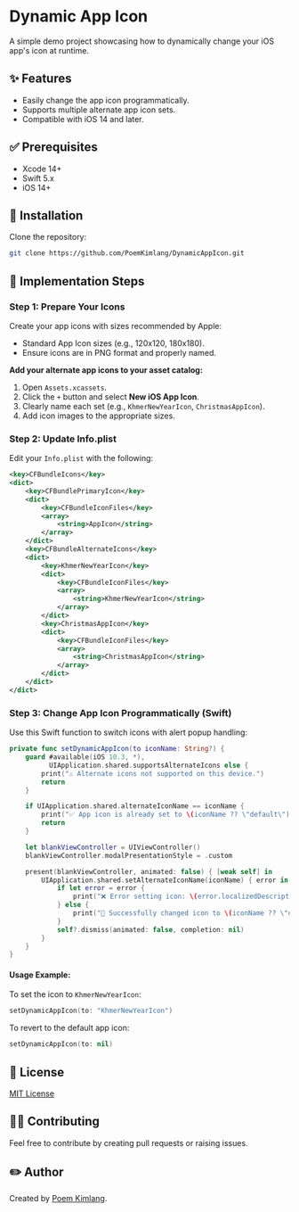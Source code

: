 # Dynamic App Icon

A simple demo project showcasing how to dynamically change your iOS app's icon at runtime.

## ✨ Features
- Easily change the app icon programmatically.
- Supports multiple alternate app icon sets.
- Compatible with iOS 14 and later.

## ✅ Prerequisites
- Xcode 14+
- Swift 5.x
- iOS 14+

## 🚀 Installation

Clone the repository:

```bash
git clone https://github.com/PoemKimlang/DynamicAppIcon.git
```

## 📌 Implementation Steps

### Step 1: Prepare Your Icons

Create your app icons with sizes recommended by Apple:

- Standard App Icon sizes (e.g., 120x120, 180x180).
- Ensure icons are in PNG format and properly named.

**Add your alternate app icons to your asset catalog:**

1. Open `Assets.xcassets`.
2. Click the `+` button and select **New iOS App Icon**.
3. Clearly name each set (e.g., `KhmerNewYearIcon`, `ChristmasAppIcon`).
4. Add icon images to the appropriate sizes.

### Step 2: Update Info.plist

Edit your `Info.plist` with the following:

```xml
<key>CFBundleIcons</key>
<dict>
    <key>CFBundlePrimaryIcon</key>
    <dict>
        <key>CFBundleIconFiles</key>
        <array>
            <string>AppIcon</string>
        </array>
    </dict>
    <key>CFBundleAlternateIcons</key>
    <dict>
        <key>KhmerNewYearIcon</key>
        <dict>
            <key>CFBundleIconFiles</key>
            <array>
                <string>KhmerNewYearIcon</string>
            </array>
        </dict>
        <key>ChristmasAppIcon</key>
        <dict>
            <key>CFBundleIconFiles</key>
            <array>
                <string>ChristmasAppIcon</string>
            </array>
        </dict>
    </dict>
</dict>
```

### Step 3: Change App Icon Programmatically (Swift)

Use this Swift function to switch icons with alert popup handling:

```swift
private func setDynamicAppIcon(to iconName: String?) {
    guard #available(iOS 10.3, *),
          UIApplication.shared.supportsAlternateIcons else {
        print("⚠️ Alternate icons not supported on this device.")
        return
    }

    if UIApplication.shared.alternateIconName == iconName {
        print("✅ App icon is already set to \(iconName ?? \"default\"), no change needed.")
        return
    }

    let blankViewController = UIViewController()
    blankViewController.modalPresentationStyle = .custom

    present(blankViewController, animated: false) { [weak self] in
        UIApplication.shared.setAlternateIconName(iconName) { error in
            if let error = error {
                print("❌ Error setting icon: \(error.localizedDescription)")
            } else {
                print("🎉 Successfully changed icon to \(iconName ?? \"default\").")
            }
            self?.dismiss(animated: false, completion: nil)
        }
    }
}
```

#### Usage Example:

To set the icon to `KhmerNewYearIcon`:

```swift
setDynamicAppIcon(to: "KhmerNewYearIcon")
```

To revert to the default app icon:

```swift
setDynamicAppIcon(to: nil)
```

## 📄 License
[MIT License](LICENSE)

## 🙋‍♂️ Contributing
Feel free to contribute by creating pull requests or raising issues.

## ✏️ Author
Created by [Poem Kimlang](https://github.com/PoemKimlang).

